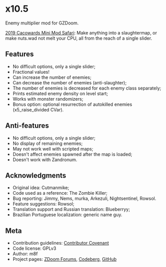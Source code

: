 <!--
SPDX-FileCopyrightText: 2020, 2022 Alexander Kromm <mmaulwurff@gmail.com>
SPDX-License-Identifier: CC0-1.0
-->

# x10.5

Enemy multiplier mod for GZDoom.

[2019 Cacowards Mini Mod Safari](https://www.doomworld.com/cacowards/2019/gameplay/):
Make anything into a slaughtermap, or make nuts.wad not melt your CPU, all from the reach of a single slider.

## Features

- No difficult options, only a single slider;
- Fractional values!
- Can increase the number of enemies;
- Can decrease the number of enemies (anti-slaughter);
- The number of enemies is decreased for each enemy class separately;
- Prints estimated enemy density on level start;
- Works with monster randomizers;
- Bonus option: optional resurrection of autokilled enemies (x5_raise_divided CVar).

## Anti-features

- No difficult options, only a single slider;
- No display of remaining enemies;
- May not work well with scripted maps;
- Doesn't affect enemies spawned after the map is loaded;
- Doesn't work with Zandronum.

## Acknowledgments

- Original idea: Cutmanmike;
- Code used as a reference: The Zombie Killer;
- Bug reporting: Jimmy, Nems, murka, Arkezuli, Nightsentinel, Rowsol.
- Feature suggestions: Rowsol;
- Translation support and Russian translation: Blueberryy;
- Brazilian Portuguese localization: generic name guy.

## Meta

- Contribution guidelines: [Contributor Covenant](./code_of_conduct.md)
- Code license: GPLv3
- Author: m8f
- Project pages: [ZDoom Forums](https://forum.zdoom.org/viewtopic.php?f=43&t=65962), [Codeberg](https://codeberg.org/m8f/10.5x), [GitHub](https://github.com/mmaulwurff/10.5x)
